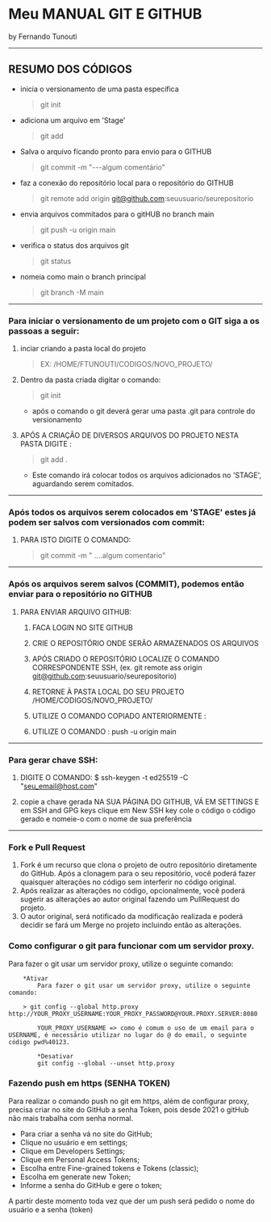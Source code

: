 # Meu MANUAL GIT E GITHUB
by Fernando Tunouti

---

RESUMO DOS CÓDIGOS
---

* inicia o versionamento de uma pasta específica
    >git init
* adiciona um arquivo em 'Stage'
    >git add
* Salva o arquivo ficando pronto para envio para o GITHUB
	> git commit -m "---algum comentário"
* faz a conexão do repositório local para o repositório do GITHUB
	>git remote add origin git@github.com:seuusuario/seurepositorio
* envia arquivos commitados para o gitHUB no branch main
	>git push -u origin main 
* verifica o status dos arquivos git
	>git status           
* nomeia como main o branch principal
	>git branch -M main

---

### Para iniciar o versionamento de um projeto com o GIT siga a os passoas a seguir:

1. inciar criando a pasta local do projeto 
	> EX: /HOME/FTUNOUTI/CODIGOS/NOVO_PROJETO/
			
1. Dentro da pasta criada digitar o comando: 
	> git init
			
	* após o comando o git deverá gerar uma pasta .git para controle do versionamento
1. APÓS A CRIAÇÃO DE DIVERSOS ARQUIVOS DO PROJETO NESTA PASTA DIGITE : 
	> git add .
			
	* Este comando irá colocar todos os arquivos adicionados no 'STAGE', aguardando serem comitados.
---

### Após todos os arquivos serem colocados em 'STAGE' estes já podem ser salvos com versionados com commit:
1. PARA ISTO DIGITE O COMANDO:
    >git commit -m " ....algum comentario"
---

### Após os arquivos serem salvos (COMMIT), podemos então enviar para o repositório no GITHUB


1. PARA ENVIAR ARQUIVO GITHUB:
	1. FACA LOGIN NO SITE GITHUB 
	1. CRIE O REPOSITÓRIO ONDE SERÃO ARMAZENADOS OS ARQUIVOS
	1. APÓS CRIADO O REPOSITÓRIO LOCALIZE O COMANDO CORRESPONDENTE SSH, (ex. git remote ass origin git@github.com:seuusuario/seurepositorio)
			
	1. RETORNE À PASTA LOCAL DO SEU PROJETO /HOME/CODIGOS/NOVO_PROJETO/
	1. UTILIZE O COMANDO COPIADO ANTERIORMENTE : 
					
	1. UTILIZE O COMANDO : 
			push -u origin main
----

### Para gerar chave SSH:

1. DIGITE O COMANDO:
 $ ssh-keygen -t ed25519 -C "seu_email@host.com"
 
1. copie a chave gerada
NA SUA PÁGINA DO GITHUB, VÁ EM SETTINGS E em SSH and GPG keys
clique em New SSH key
cole o código o código gerado e nomeie-o com o nome de sua preferência

---
### Fork e Pull Request
1. Fork é um recurso que clona o projeto de outro repositório diretamente do GitHub. Após a clonagem para o seu repositório, você poderá fazer quaisquer alterações no código sem interferir no código original.
2. Após realizar as alterações no código, opcionalmente, você poderá sugerir as alterações ao autor original fazendo um PullRequest do projeto.
3. O autor original, será notificado da modificação realizada e poderá decidir se fará um Merge no projeto incluindo então as alterações. 

### Como configurar o git para funcionar com um servidor proxy.
Para fazer o git usar um servidor proxy, utilize o seguinte comando:


		*Ativar
			Para fazer o git usar um servidor proxy, utilize o seguinte comando:

		> git config --global http.proxy http://YOUR_PROXY_USERNAME:YOUR_PROXY_PASSWORD@YOUR.PROXY.SERVER:8080

			YOUR_PROXY_USERNAME => como é comum o uso de um email para o USERNAME, é necessário utilizar no lugar do @ do email, o seguinte código pwd%40123.

			*Desativar
			git config --global --unset http.proxy


### Fazendo push em https (SENHA TOKEN)

Para realizar o comando push no git em https, além de configurar proxy, precisa criar no site do GitHub a senha Token, pois desde 2021 o gitHub não mais trabalha com senha normal.

* Para criar a senha vá no site do GitHub;
* Clique no usuário e em settings;
* Clique em  Developers Settings;
* Clique em Personal Access Tokens;
* Escolha entre Fine-grained tokens e Tokens (classic);
* Escolha em generate new Token;
* Informe a senha do GitHub e gere o token;

A partir deste momento toda vez que der um push será pedido o nome do usuário e a senha (token)


			
	
